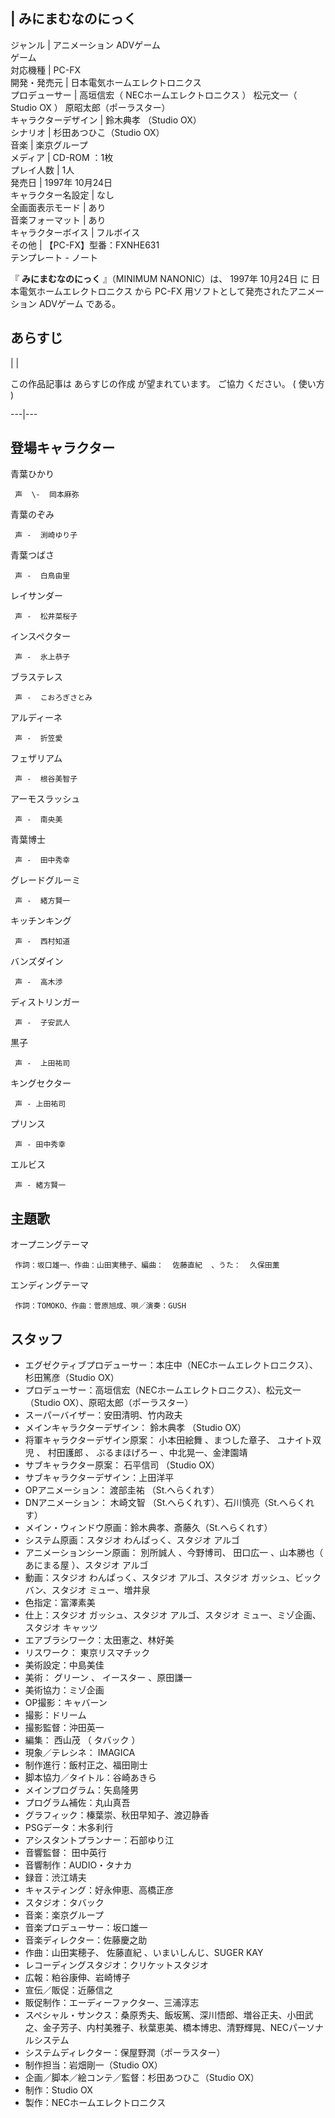 |  みにまむなのにっく  
---  
ジャンル  |  アニメーション  ADVゲーム   
ゲーム  
対応機種  |  PC-FX   
開発・発売元  |  日本電気ホームエレクトロニクス   
プロデューサー  |  高垣信宏（  NECホームエレクトロニクス  ）  松元文一（  Studio OX  ）  原昭太郎（ポーラスター）   
キャラクターデザイン  |  鈴木典孝  （Studio OX）   
シナリオ  |  杉田あつひこ（Studio OX）   
音楽  |  楽京グループ   
メディア  |  CD-ROM  ：1枚   
プレイ人数  |  1人   
発売日  |  1997年  10月24日   
キャラクター名設定  |  なし   
全画面表示モード  |  あり   
音楽フォーマット  |  あり   
キャラクターボイス  |  フルボイス   
その他  |  【PC-FX】型番：FXNHE631   
テンプレート  \-  ノート  
  
『 **みにまむなのにっく** 』（MINIMUM NANONIC）は、  1997年  10月24日  に  日本電気ホームエレクトロニクス  から
PC-FX  用ソフトとして発売されたアニメーション  ADVゲーム  である。

##  あらすじ  

|  | 

この作品記事は  あらすじの作成  が望まれています。  ご協力  ください。  (  使い方  )  
  
---|---  
  
##  登場キャラクター  

青葉ひかり

     声  \-  岡本麻弥 
    
青葉のぞみ

     声 -  渕崎ゆり子 
    
青葉つばさ

     声 -  白鳥由里 
    
レイサンダー

     声 -  松井菜桜子 
    
インスペクター

     声 -  氷上恭子 
    
ブラステレス

     声 -  こおろぎさとみ 
    
アルディーネ

     声 -  折笠愛 
    
フェザリアム

     声 -  根谷美智子 
    
アーモスラッシュ

     声 -  南央美 
    
青葉博士

     声 -  田中秀幸 
    
グレードグルーミ

     声 -  緒方賢一 
    
キッチンキング

     声 -  西村知道 
    
バンズダイン

     声 -  高木渉 
    
ディストリンガー

     声 -  子安武人 
    
黒子

     声 -  上田祐司 
    
キングセクター

     声 - 上田祐司 
    
プリンス

     声 - 田中秀幸 
    
エルビス

     声 - 緒方賢一 
    

##  主題歌  

オープニングテーマ

     作詞：坂口雄一、作曲：山田実穂子、編曲：  佐藤直紀  、うた：  久保田薫 
エンディングテーマ

     作詞：TOMOKO、作曲：菅原旭成、唄／演奏：GUSH 

##  スタッフ  

  * エグゼクティブプロデューサー：本庄中（NECホームエレクトロニクス）、杉田篤彦（Studio OX） 
  * プロデューサー：高垣信宏（NECホームエレクトロニクス）、松元文一（Studio OX）、原昭太郎（ポーラスター） 
  * スーパーバイザー：安田清明、竹内政夫 
  * メインキャラクターデザイン：  鈴木典孝  （Studio OX） 
  * 将軍キャラクターデザイン原案：  小本田絵舞  、まつした章子、  ユナイト双児  、  村田護郎  、  ぶるまほげろー  、中北晃一、金津園靖 
  * サブキャラクター原案：  石平信司  （Studio OX） 
  * サブキャラクターデザイン：上田洋平 
  * OPアニメーション：  渡部圭祐  （St.へらくれす） 
  * DNアニメーション：  木崎文智  （St.へらくれす）、石川慎亮（St.へらくれす） 
  * メイン・ウィンドウ原画：鈴木典孝、斎藤久（St.へらくれす） 
  * システム原画：スタジオ わんぱっく、スタジオ アルゴ 
  * アニメーションシーン原画：  別所誠人  、今野博司、  田口広一  、山本勝也（  あにまる屋  ）、スタジオ アルゴ 
  * 動画：スタジオ わんぱっく、スタジオ アルゴ、スタジオ ガッシュ、ビックバン、スタジオ ミュー、増井泉 
  * 色指定：富澤素美 
  * 仕上：スタジオ ガッシュ、スタジオ アルゴ、スタジオ ミュー、ミゾ企画、スタジオ キャッツ 
  * エアブラシワーク：太田憲之、林好美 
  * リスワーク：  東京リスマチック 
  * 美術設定：中島美佳 
  * 美術：  グリーン  、  イースター  、原田謙一 
  * 美術協力：ミゾ企画 
  * OP撮影：キャバーン 
  * 撮影：ドリーム 
  * 撮影監督：沖田英一 
  * 編集：  西山茂  （  タバック  ） 
  * 現象／テレシネ：  IMAGICA 
  * 制作進行：飯村正之、福田剛士 
  * 脚本協力／タイトル：谷崎あきら 
  * メインプログラム：矢島隆男 
  * プログラム補佐：丸山真吾 
  * グラフィック：榛葉崇、秋田早知子、渡辺静香 
  * PSGデータ：木多利行 
  * アシスタントプランナー：石部ゆり江 
  * 音響監督：  田中英行 
  * 音響制作：AUDIO・タナカ 
  * 録音：渋江靖夫 
  * キャスティング：好永伸恵、高橋正彦 
  * スタジオ：タバック 
  * 音楽：楽京グループ 
  * 音楽プロデューサー：坂口雄一 
  * 音楽ディレクター：佐藤慶之助 
  * 作曲：山田実穂子、  佐藤直紀  、いまいしんじ、SUGER KAY 
  * レコーディングスタジオ：クリケットスタジオ 
  * 広報：粕谷康伸、岩崎博子 
  * 宣伝／販促：近藤信之 
  * 販促制作：エーディーファクター、三浦淳志 
  * スペシャル・サンクス：桑原秀夫、飯坂篤、深川悟郎、増谷正夫、小田武之、金子芳子、内村美雅子、秋葉恵美、橋本博忠、清野輝晃、NECパーソナルシステム 
  * システムディレクター：保屋野潤（ポーラスター） 
  * 制作担当：岩畑剛一（Studio OX） 
  * 企画／脚本／絵コンテ／監督：杉田あつひこ（Studio OX） 
  * 制作：Studio OX 
  * 製作：NECホームエレクトロニクス 

